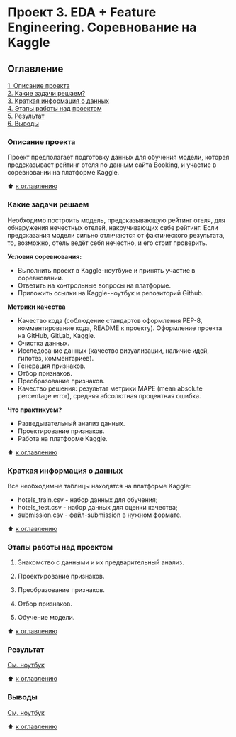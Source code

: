 # Проект 3. EDA + Feature Engineering. Соревнование на Kaggle

## Оглавление
[1. Описание проекта](https://github.com/EleonoraRR/sf_data_science/tree/main/Project_3/README.md#описание-проекта)  
[2. Какие задачи решаем?](https://github.com/EleonoraRR/sf_data_science/tree/main/Project_3/README.md#какие-задачи-решаем)  
[3. Краткая информация о данных](https://github.com/EleonoraRR/sf_data_science/tree/main/Project_3/README.md#краткая-информация-о-данных)  
[4. Этапы работы над проектом](https://github.com/EleonoraRR/sf_data_science/tree/main/Project_3/README.md#этапы-работы-над-проектом)  
[5. Результат](https://github.com/EleonoraRR/sf_data_science/tree/main/Project_3/README.md#результат)  
[6. Выводы](https://github.com/EleonoraRR/sf_data_science/tree/main/Project_3/README.md#выводы)

### Описание проекта
Проект предполагает подготовку данных для обучения модели, которая предсказывает рейтинг отеля по данным сайта Booking, и участие в соревновании на платформе Kaggle.

:arrow_up: [к оглавлению](https://github.com/EleonoraRR/sf_data_science/tree/main/Project_3/README.md#Оглавление)


### Какие задачи решаем
Необходимо построить модель, предсказывающую рейтинг отеля, для обнаружения нечестных отелей, накручивающих себе рейтинг. Если предсказания модели сильно отличаются от фактического результата, то, возможно, отель ведёт себя нечестно, и его стоит проверить.

**Условия соревнования:**
- Выполнить проект в Kaggle-ноутбуке и принять участие в соревновании.
- Ответить на контрольные вопросы на платформе.
- Приложить ссылки на Kaggle-ноутбук и репозиторий Github.


**Метрики качества** 
- Качество кода (соблюдение стандартов оформления PEP-8, комментирование кода, README к проекту). Оформление проекта на GitHub, GitLab, Kaggle.
- Очистка данных.
- Исследование данных (качество визуализации, наличие идей, гипотез, комментариев).
- Генерация признаков.
- Отбор признаков.
- Преобразование признаков.
- Качество решения: результат метрики MAPE (mean absolute percentage error), средняя абсолютная процентная ошибка.



**Что практикуем?**
- Разведывательный анализ данных. 
- Проектирование признаков.
- Работа на платформе Kaggle.

:arrow_up: [к оглавлению](https://github.com/EleonoraRR/sf_data_science/tree/main/Project_3/README.md#Оглавление)

### Краткая информация о данных
Все необходимые таблицы находятся на платформе Kaggle: 
- hotels_train.csv - набор данных для обучения;
- hotels_test.csv - набор данных для оценки качества;
- submission.csv - файл-submission в нужном формате.

:arrow_up: [к оглавлению](https://github.com/EleonoraRR/sf_data_science/tree/main/Project_3/README.md#Оглавление)


### Этапы работы над проектом
1. Знакомство с данными и их предварительный анализ.

2. Проектирование признаков.

3. Преобразование признаков.

4. Отбор признаков.

5. Обучение модели.

:arrow_up: [к оглавлению](https://github.com/EleonoraRR/sf_data_science/tree/main/Project_3/README.md#Оглавление)

### Результат
[См. ноутбук](https://github.com/EleonoraRR/sf_data_science/tree/main/Project_2/Project_3.ipynb#ноутбук) 

:arrow_up: [к оглавлению](https://github.com/EleonoraRR/sf_data_science/tree/main/Project_3/README.md#Оглавление)


### Выводы
[См. ноутбук](https://github.com/EleonoraRR/sf_data_science/tree/main/Project_2/Project_3.ipynb#ноутбук) 
 
:arrow_up: [к оглавлению](https://github.com/EleonoraRR/sf_data_science/tree/main/Project_3/README.md#Оглавление)